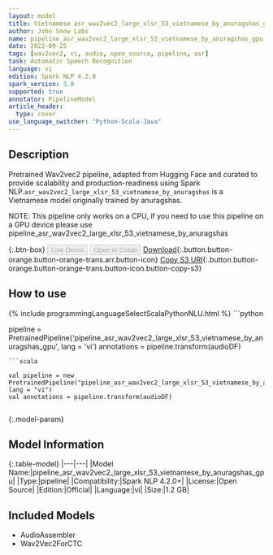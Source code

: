 ```yaml
---
layout: model
title: Vietnamese asr_wav2vec2_large_xlsr_53_vietnamese_by_anuragshas_gpu TFWav2Vec2ForCTC from anuragshas
author: John Snow Labs
name: pipeline_asr_wav2vec2_large_xlsr_53_vietnamese_by_anuragshas_gpu
date: 2022-09-25
tags: [wav2vec2, vi, audio, open_source, pipeline, asr]
task: Automatic Speech Recognition
language: vi
edition: Spark NLP 4.2.0
spark_version: 3.0
supported: true
annotator: PipelineModel
article_header:
  type: cover
use_language_switcher: "Python-Scala-Java"
---
```


## Description

Pretrained Wav2vec2  pipeline, adapted from Hugging Face and curated to provide scalability and production-readiness using Spark NLP.`asr_wav2vec2_large_xlsr_53_vietnamese_by_anuragshas` is a Vietnamese model originally trained by anuragshas.

NOTE: This pipeline only works on a CPU, if you need to use this pipeline on a GPU device please use pipeline_asr_wav2vec2_large_xlsr_53_vietnamese_by_anuragshas

{:.btn-box}
<button class="button button-orange" disabled>Live Demo</button>
<button class="button button-orange" disabled>Open in Colab</button>
[Download](https://s3.amazonaws.com/auxdata.johnsnowlabs.com/public/models/pipeline_asr_wav2vec2_large_xlsr_53_vietnamese_by_anuragshas_gpu_vi_4.2.0_3.0_1664094280703.zip){:.button.button-orange.button-orange-trans.arr.button-icon}
[Copy S3 URI](s3://auxdata.johnsnowlabs.com/public/models/pipeline_asr_wav2vec2_large_xlsr_53_vietnamese_by_anuragshas_gpu_vi_4.2.0_3.0_1664094280703.zip){:.button.button-orange.button-orange-trans.button-icon.button-copy-s3}

## How to use



<div class="tabs-box" markdown="1">
{% include programmingLanguageSelectScalaPythonNLU.html %}
```python

pipeline = PretrainedPipeline('pipeline_asr_wav2vec2_large_xlsr_53_vietnamese_by_anuragshas_gpu', lang = 'vi')
annotations =  pipeline.transform(audioDF)
    
```
```scala

val pipeline = new PretrainedPipeline("pipeline_asr_wav2vec2_large_xlsr_53_vietnamese_by_anuragshas_gpu", lang = "vi")
val annotations = pipeline.transform(audioDF)
    
```
</div>

{:.model-param}
## Model Information

{:.table-model}
|---|---|
|Model Name:|pipeline_asr_wav2vec2_large_xlsr_53_vietnamese_by_anuragshas_gpu|
|Type:|pipeline|
|Compatibility:|Spark NLP 4.2.0+|
|License:|Open Source|
|Edition:|Official|
|Language:|vi|
|Size:|1.2 GB|

## Included Models

- AudioAssembler
- Wav2Vec2ForCTC